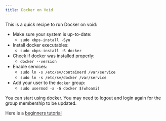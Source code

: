 ```yaml
---
title: Docker on Void
---
```

This is a quick recipe to run Docker on void:

- Make sure your system is up-to-date:
  - `sudo xbps-install -Syu`
- Install docker executables:
  - `sudo xbps-install -S docker`
- Check if docker was installed properly:
  - `docker --version`
- Enable services:
  - `sudo ln -s /etc/sv/containerd /var/service`
  - `sudo ln -s /etc/sv/docker /var/service`
- Add your user to the `docker` group:
  - `sudo usermod -a -G docker $(whoami)`

You can start using docker.  You may need to logout and login again for the group
membership to be updated.

Here is a [beginners tutorial](https://docker-curriculum.com/)


